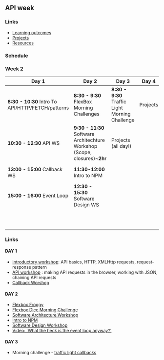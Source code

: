 ## API week

### Links

* [Learning outcomes](/coursebook/week-2/learning-outcomes.md)
* [Projects](/coursebook/week-2/project.md)
* [Resources](/coursebook/week-2/resources.md)

### Schedule
### Week 2
Day 1|Day 2|Day 3|Day 4| Day 5 
---|---|---|---|---
**8:30 - 10:30** Intro To API/HTTP/FETCH/patterns|**8:30 - 9:30** FlexBox Morning Challenges |**8:30 - 9:30** Traffic Light Morning Challenge| Projects| **8:30 - 9:30** Code review
**10:30 - 12:30** API WS |**9:30 - 11:30** Software Architechture Workshop (Scope, closures)~**2hr**|Projects (all day!)|| **9:30 - 11:30** Respond to issues
**13:00 - 15:00** Callback WS|**11:30-12:00** Intro to NPM|||**11:30-12:30** Presentation planning
**15:00 - 16:00** Event Loop|**12:30 - 15:30** Software Design WS||| **13:00 - 14:00** Presentations 
|||||**14:00-16:00** Stop Go Continues!

### Links 

#### DAY 1

- [Introductory workshop](https://github.com/shiryz/api-workshop): API basics, HTTP, XMLHttp requests, request-response pattern
- [API workshop](https://github.com/emilyb7/workshop-APIs) : making API requests in the browser, working with JSON, chaining API requests
- [Callback Worshop](https://github.com/shiryz/call-it-back)


#### DAY 2

- [Flexbox Froggy](http://flexboxfroggy.com/)
- [Flexbox Dice Morning Challenge](https://github.com/smarthutza/flexbox-workshop)
- [Software Architecture Workshop](https://github.com/foundersandcoders/Workshop-Software-Architecture-Design)
- [Intro to NPM](https://github.com/foundersandcoders/npm-introduction)
- [Software Design Workshop](https://github.com/foundersandcoders/ws-software-design-js)
- [Video: 'What the heck is the event loop anyway?'](https://www.youtube.com/watch?v=8aGhZQkoFbQ&t=5s)



#### DAY 3

- Morning challenge - [traffic light callbacks](https://github.com/foundersandcoders/morning-challenge-traffic-lights)

